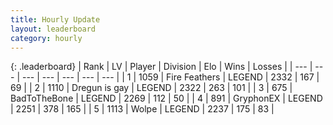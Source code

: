 ```yaml
---
title: Hourly Update
layout: leaderboard
category: hourly
---
```


{: .leaderboard}
| Rank | LV | Player | Division | Elo | Wins | Losses |
| --- | --- | --- | --- | --- | --- | --- |
| <span data-change="0">1</span> | 1059 | <span title="ID: 357425">Fire Feathers</span> | LEGEND | <span data-change="0">2332</span> | <span data-change="0">167</span> | <span data-change="0">69</span> |
| <span data-change="0">2</span> | 1110 | <span title="ID: 203132">Dregun is gay</span> | LEGEND | <span data-change="0">2322</span> | <span data-change="0">263</span> | <span data-change="0">101</span> |
| <span data-change="0">3</span> | 675 | <span title="ID: 391169">BadToTheBone</span> | LEGEND | <span data-change="0">2269</span> | <span data-change="0">112</span> | <span data-change="0">50</span> |
| <span data-change="0">4</span> | 891 | <span title="ID: 315148">GryphonEX</span> | LEGEND | <span data-change="0">2251</span> | <span data-change="0">378</span> | <span data-change="0">165</span> |
| <span data-change="0">5</span> | 1113 | <span title="ID: 204953">Wolpe</span> | LEGEND | <span data-change="0">2237</span> | <span data-change="0">175</span> | <span data-change="0">83</span> |